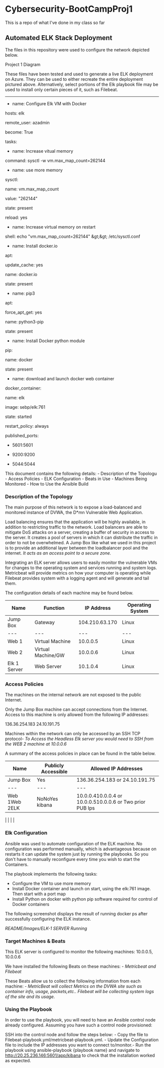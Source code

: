 # Cybersecurity-BootCampProj1
This is a repo of what I've done in my class so far 

## Automated ELK Stack Deployment

The files in this repository were used to configure the network depicted below.

Project 1 Diagram

These files have been tested and used to generate a live ELK deployment on Azure. They can be used to either recreate the entire deployment pictured above. Alternatively, select portions of the Elk playbook file may be used to install only certain pieces of it, such as Filebeat.

---

- name: Configure Elk VM with Docker

hosts: elk

remote\_user: azadmin

become: True

tasks:

- name: Increase vitual memory

command: sysctl -w vm.max\_map\_count=262144

- name: use more memory

sysctl:

name: vm.max\_map\_count

value: &quot;262144&quot;

state: present

reload: yes

- name: Increase virtual memory on restart

shell: echo &quot;vm.max\_map\_count=262144&quot; \&gt;\&gt; /etc/sysctl.conf

- name: Install docker.io

apt:

update\_cache: yes

name: docker.io

state: present

- name: pip3

apt:

force\_apt\_get: yes

name: python3-pip

state: present

- name: Install Docker python module

pip:

name: docker

state: present

- name: download and launch docker web container

docker\_container:

name: elk

image: sebp/elk:761

state: started

restart\_policy: always

published\_ports:

- 5601:5601

- 9200:9200

- 5044:5044

This document contains the following details: - Description of the Topologu - Access Policies - ELK Configuration - Beats in Use - Machines Being Monitored - How to Use the Ansible Build

### Description of the Topology

The main purpose of this network is to expose a load-balanced and monitored instance of DVWA, the D\*mn Vulnerable Web Application.

Load balancing ensures that the application will be highly available, in addition to restricting traffic to the network. Load balancers are able to mitigate DoS attacks on a server, creating a buffer of security in access to the server. It creates a pool of servers in which it can distribute the traffic in order to not be overwhelmed. A Jump Box like what we used in this project is to provide an additional layer between the loadbalancer pool and the internet. _It acts as an access point to a secure zone._

Integrating an ELK server allows users to easily monitor the vulnerable VMs for changes to the operating system and services running and system logs. Metricbeat will provide metrics on how your computer is operating while Filebeat provides system with a logging agent and will generate and tail them.

The configuration details of each machine may be found below.

| Name | Function | IP Address | Operating System |
| --- | --- | --- | --- |
| Jump Box | Gateway | 104.210.63.170 | Linux |
| --- | --- | --- | --- |
| Web 1 | Virtual Machine | 10.0.0.5 | Linux |
| Web 2 | Virtual Machine/GW | 10.0.0.6 | Linux |
| Elk 1 Server | Web Server | 10.1.0.4 | Linux |

### Access Policies

The machines on the internal network are not exposed to the public Internet.

Only the Jump Box machine can accept connections from the Internet. Access to this machine is only allowed from the following IP addresses:

136.36.254.183
24.10.191.75

Machines within the network can only be accessed by an SSH TCP protocol- _To Access the Headless Elk server you would need to SSH from the WEB 2 machine at 10.0.0.6_

A summary of the access policies in place can be found in the table below.

| Name | Publicly Accessible | Allowed IP Addresses |
| --- | --- | --- |
| Jump Box | Yes | 136.36.254.183 or 24.10.191.75 |
| --- | --- | --- |
| Web 1Web 2ELK | NoNoYes kibana | 10.0.0.410.0.0.4 or 10.0.0.510.0.0.6 or Two prior PUB Ips |
|
 |
 |
 |

### Elk Configuration

Ansible was used to automate configuration of the ELK machine. No configuration was performed manually, which is advantageous because on restarts it can update the system just by running the playbooks. So you don&#39;t have to manually reconfigure every time you wish to start the Containers.

The playbook implements the following tasks:

- Configure the VM to use more memory
- Install Docker container and launch on start, using the elk:761 image. Then start with a port map
- Install Python on docker with python pip software required for control of Docker containers

The following screenshot displays the result of running docker ps after successfully configuring the ELK instance.

_README/Images/ELK-1 SERVER Running_

### Target Machines &amp; Beats

This ELK server is configured to monitor the following machines: 10.0.0.5, 10.0.0.6

We have installed the following Beats on these machines: - _Metricbeat and FIlebeat_

These Beats allow us to collect the following information from each machine: - _MetricBeat will collect Metrics on the DVWA site such as container info, usage, packets,etc.. Filebeat will be collecting system logs of the site and its usage._

### Using the Playbook

In order to use the playbook, you will need to have an Ansible control node already configured. Assuming you have such a control node provisioned:

SSH into the control node and follow the steps below: - Copy the file to Filebeat-playbook.yml/metricbeat-playbook.yml. - Update the Configuration file to include the IP addresses you want to connect to/monitor.- Run the playbook using ansible-playbook {playbook name} and navigate to http://20.25.236.146:5601/app/kibana to check that the installation worked as expected.
